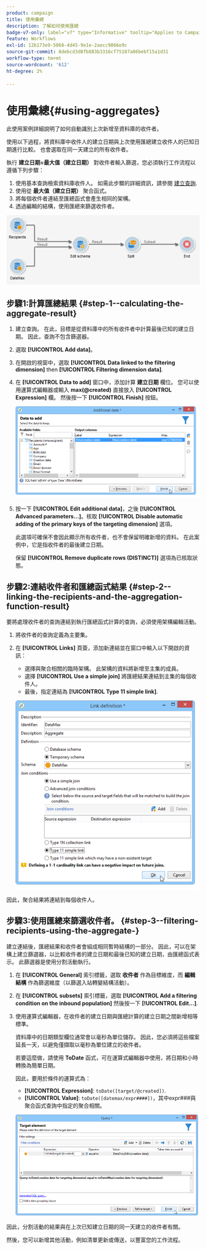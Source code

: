 ```yaml
---
product: campaign
title: 使用彙總
description: 了解如何使用匯總
badge-v7-only: label="v7" type="Informative" tooltip="Applies to Campaign Classic v7 only"
feature: Workflows
exl-id: 12b173e9-5068-4d45-9e1e-2aecc9866e9c
source-git-commit: 8debcd3d8fb883b3316cf75187a86bebf15a1d31
workflow-type: tm+mt
source-wordcount: '612'
ht-degree: 2%

---
```


# 使用彙總{#using-aggregates}



此使用案例詳細說明了如何自動識別上次新增至資料庫的收件者。

使用以下過程，將資料庫中收件人的建立日期與上次使用匯總建立收件人的已知日期進行比較。 也會選取在同一天建立的所有收件者。

執行 **建立日期=最大值（建立日期）** 對收件者輸入篩選，您必須執行工作流程以遵循下列步驟：

1. 使用基本查詢檢索資料庫收件人。 如需此步驟的詳細資訊，請參閱 [建立查詢](query.md#creating-a-query).
1. 使用從 **最大值（建立日期）** 聚合函式。
1. 將每個收件者連結至匯總函式會產生相同的架構。
1. 透過編輯的結構，使用匯總來篩選收件者。

![](assets/datamanagement_usecase_1.png)

## 步驟1:計算匯總結果 {#step-1--calculating-the-aggregate-result}

1. 建立查詢。 在此，目標是從資料庫中的所有收件者中計算最後已知的建立日期。 因此，查詢不包含篩選器。
1. 選取 **[!UICONTROL Add data]**。
1. 在開啟的視窗中，選取 **[!UICONTROL Data linked to the filtering dimension]** then **[!UICONTROL Filtering dimension data]**.
1. 在 **[!UICONTROL Data to add]** 窗口中，添加計算 **建立日期** 欄位。 您可以使用運算式編輯器或輸入 **max(@created)** 直接放入 **[!UICONTROL Expression]** 欄。 然後按一下 **[!UICONTROL Finish]** 按鈕。

   ![](assets/datamanagement_usecase_2.png)

1. 按一下 **[!UICONTROL Edit additional data]**，之後 **[!UICONTROL Advanced parameters...]**。核取 **[!UICONTROL Disable automatic adding of the primary keys of the targeting dimension]** 選項。

   此選項可確保不會因此顯示所有收件者，也不會保留明確新增的資料。 在此案例中，它是指收件者的最後建立日期。

   保留 **[!UICONTROL Remove duplicate rows (DISTINCT)]** 選項為已核取狀態。

## 步驟2:連結收件者和匯總函式結果 {#step-2--linking-the-recipients-and-the-aggregation-function-result}

要將處理收件者的查詢連結到執行匯總函式計算的查詢，必須使用架構編輯活動。

1. 將收件者的查詢定義為主要集。
1. 在 **[!UICONTROL Links]** 頁簽，添加新連結並在窗口中輸入以下開啟的資訊：

   * 選擇與聚合相關的臨時架構。 此架構的資料將新增至主集的成員。
   * 選擇 **[!UICONTROL Use a simple join]** 將匯總結果連結到主集的每個收件人。
   * 最後，指定連結為 **[!UICONTROL Type 11 simple link]**.

   ![](assets/datamanagement_usecase_3.png)

因此，聚合結果將連結到每個收件人。

## 步驟3:使用匯總來篩選收件者。 {#step-3--filtering-recipients-using-the-aggregate-}

建立連結後，匯總結果和收件者會組成相同暫時結構的一部分。 因此，可以在架構上建立篩選器，以比較收件者的建立日期和最後已知的建立日期，由匯總函式表示。 此篩選器是使用分割活動執行。

1. 在 **[!UICONTROL General]** 索引標籤，選取 **收件者** 作為目標維度，而 **編輯結構** 作為篩選維度（以篩選入站轉變結構活動）。
1. 在 **[!UICONTROL subsets]** 索引標籤，選取 **[!UICONTROL Add a filtering condition on the inbound population]** 然後按一下 **[!UICONTROL Edit...]**.
1. 使用運算式編輯器，在收件者的建立日期與匯總計算的建立日期之間新增相等標準。

   資料庫中的日期類型欄位通常會以毫秒為單位儲存。 因此，您必須將這些檔案延長一天，以避免僅擷取以毫秒為單位建立的收件者。

   若要這麼做，請使用 **ToDate** 函式，可在運算式編輯器中使用，將日期和小時轉換為簡單日期。

   因此，要用於條件的運算式為：

   * **[!UICONTROL Expression]**: `toDate([target/@created])`.
   * **[!UICONTROL Value]**: `toDate([datemax/expr####])`，其中expr###與聚合函式查詢中指定的聚合相關。

   ![](assets/datamanagement_usecase_4.png)

因此，分割活動的結果與在上次已知建立日期的同一天建立的收件者有關。

然後，您可以新增其他活動，例如清單更新或傳送，以豐富您的工作流程。

